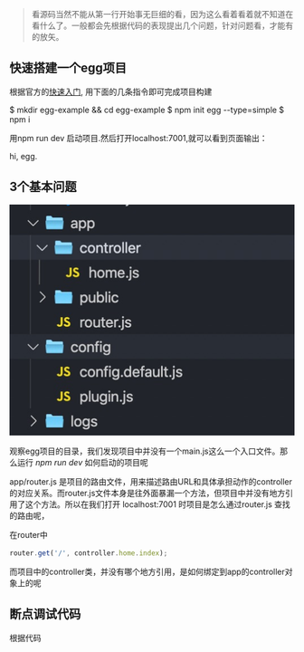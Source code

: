> 看源码当然不能从第一行开始事无巨细的看，因为这么看着看着就不知道在看什么了。一般都会先根据代码的表现提出几个问题，针对问题看，才能有的放矢。

## 快速搭建一个egg项目

根据官方的[快速入门](https://eggjs.org/zh-cn/intro/quickstart.html), 用下面的几条指令即可完成项目构建

$ mkdir egg-example && cd egg-example
$ npm init egg --type=simple
$ npm i

用npm run dev 启动项目.然后打开localhost:7001,就可以看到页面输出：

hi, egg.

## 3个基本问题

![项目目录](./img/eggCatalog.jpg)

观察egg项目的目录，我们发现项目中并没有一个main.js这么一个入口文件。那么运行 *npm run dev* 如何启动的项目呢

app/router.js 是项目的路由文件，用来描述路由URL和具体承担动作的controller的对应关系。而router.js文件本身是往外面暴漏一个方法，但项目中并没有地方引用了这个方法。所以在我们打开 localhost:7001 时项目是怎么通过router.js 查找的路由呢，


在router中
```js
router.get('/', controller.home.index);
```
而项目中的controller类，并没有哪个地方引用，是如何绑定到app的controller对象上的呢

## 断点调试代码

根据代码